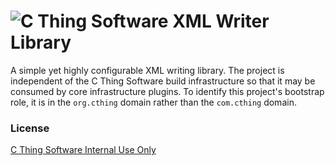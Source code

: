 # ![C Thing Software](http://www.cthing.com/images/Logo.gif "C Thing Software") XML Writer Library
A simple yet highly configurable XML writing library. The project is independent of the C Thing
Software build infrastructure so that it may be consumed by core infrastructure plugins. To
identify this project's bootstrap role, it is in the `org.cthing` domain rather than the
`com.cthing` domain.
### License
[C Thing Software Internal Use Only](http://www.cthing.com/licenses/internal.txt)
